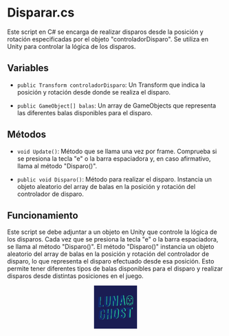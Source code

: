 # Disparar.cs

Este script en C# se encarga de realizar disparos desde la posición y rotación especificadas por el objeto "controladorDisparo". Se utiliza en Unity para controlar la lógica de los disparos.

## Variables

- `public Transform controladorDisparo`: Un Transform que indica la posición y rotación desde donde se realiza el disparo.

- `public GameObject[] balas`: Un array de GameObjects que representa las diferentes balas disponibles para el disparo.

## Métodos

- `void Update()`: Método que se llama una vez por frame. Comprueba si se presiona la tecla "e" o la barra espaciadora y, en caso afirmativo, llama al método "Disparo()".

- `public void Disparo()`: Método para realizar el disparo. Instancia un objeto aleatorio del array de balas en la posición y rotación del controlador de disparo.

## Funcionamiento

Este script se debe adjuntar a un objeto en Unity que controle la lógica de los disparos. Cada vez que se presiona la tecla "e" o la barra espaciadora, se llama al método "Disparo()". El método "Disparo()" instancia un objeto aleatorio del array de balas en la posición y rotación del controlador de disparo, lo que representa el disparo efectuado desde esa posición. Esto permite tener diferentes tipos de balas disponibles para el disparo y realizar disparos desde distintas posiciones en el juego.







<p align="center">
  <img src="/Imagenes/Logo_LunaGhost.png" alt="LunaGhost" width="100" height="100">
</p>